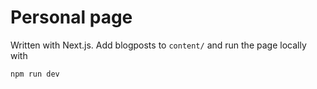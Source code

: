 # Personal page

Written with Next.js. Add blogposts to `content/` and run the page locally with

```
npm run dev
```
